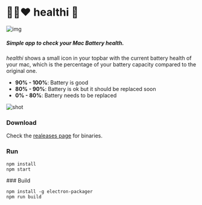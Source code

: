 # :green_heart::yellow_heart::heart: healthi :battery:

![img](https://d17oy1vhnax1f7.cloudfront.net/items/0P1T1r021F2g1K0A3K1L/healthi_screen.png?v=823efbf6)

##### Simple app to check your Mac Battery health.

_healthi_ shows a small icon in your topbar with the current battery health of your mac, which is the percentage of your battery capacity compared to the original one.

- **90% - 100%**: Battery is good
- **80% - 90%**:  Battery is ok but it should be replaced soon
- **0%  - 80%**:   Battery needs to be replaced

![shot](https://d17oy1vhnax1f7.cloudfront.net/items/3E2W0I3x261u3U113W10/Screen%20Recording%202016-10-14%20at%2007.38%20PM.gif?v=b46486be)

### Download

Check the [realeases page](https://github.com/pablopunk/healthi/releases) for binaries.

### Run

```shell
npm install
npm start
```

### Build

```shell
npm install -g electron-packager
npm run build
```